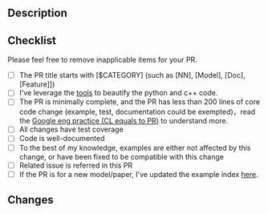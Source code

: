 ## Description
<!-- Brief description. Refer to the related issues if existed.
It'll be great if relevant reviewers can be assigned as well.-->

## Checklist
Please feel free to remove inapplicable items for your PR.
- [ ] The PR title starts with [$CATEGORY] (such as [NN], [Model], [Doc], [Feature]])
- [ ] I've leverage the [tools](https://docs.google.com/document/d/1iHyj7zlmygKSk5gBPsqIqL5ASPzJSPREaNT_QdsiYA4/edit) to beautify the python and c++ code.
- [ ] The PR is minimally complete, and the PR has less than 200 lines of core code change (example, test, documentation could be exempted)，read the [Google eng practice (CL equals to PR)](https://google.github.io/eng-practices/review/developer/small-cls.html) to understand more.
- [ ] All changes have test coverage
- [ ] Code is well-documented
- [ ] To the best of my knowledge, examples are either not affected by this change,
      or have been fixed to be compatible with this change
- [ ] Related issue is referred in this PR
- [ ] If the PR is for a new model/paper, I've updated the example index [here](../examples/README.md).

## Changes
<!-- You could use following template
- [ ] Feature1, tests, (and when applicable, API doc)
- [ ] Feature2, tests, (and when applicable, API doc)
-->

